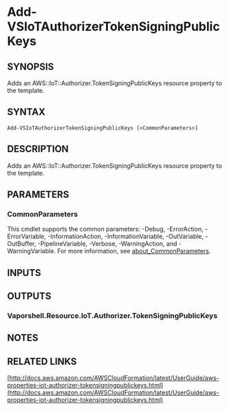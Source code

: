# Add-VSIoTAuthorizerTokenSigningPublicKeys

## SYNOPSIS
Adds an AWS::IoT::Authorizer.TokenSigningPublicKeys resource property to the template.

## SYNTAX

```
Add-VSIoTAuthorizerTokenSigningPublicKeys [<CommonParameters>]
```

## DESCRIPTION
Adds an AWS::IoT::Authorizer.TokenSigningPublicKeys resource property to the template.

## PARAMETERS

### CommonParameters
This cmdlet supports the common parameters: -Debug, -ErrorAction, -ErrorVariable, -InformationAction, -InformationVariable, -OutVariable, -OutBuffer, -PipelineVariable, -Verbose, -WarningAction, and -WarningVariable. For more information, see [about_CommonParameters](http://go.microsoft.com/fwlink/?LinkID=113216).

## INPUTS

## OUTPUTS

### Vaporshell.Resource.IoT.Authorizer.TokenSigningPublicKeys
## NOTES

## RELATED LINKS

[http://docs.aws.amazon.com/AWSCloudFormation/latest/UserGuide/aws-properties-iot-authorizer-tokensigningpublickeys.html](http://docs.aws.amazon.com/AWSCloudFormation/latest/UserGuide/aws-properties-iot-authorizer-tokensigningpublickeys.html)

